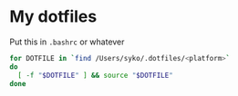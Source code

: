 # My dotfiles

Put this in `.bashrc` or whatever

```bash
for DOTFILE in `find /Users/syko/.dotfiles/<platform>`
do
  [ -f "$DOTFILE" ] && source "$DOTFILE"
done
```
